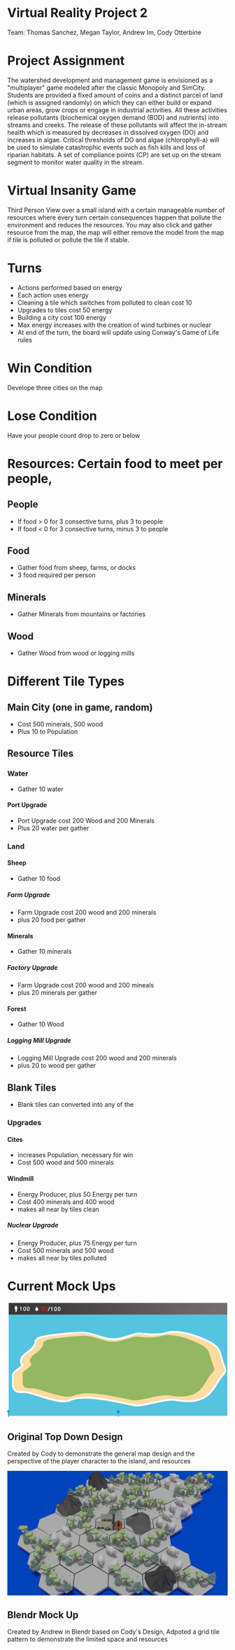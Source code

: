# Virtual Reality Project 2
Team: Thomas Sanchez, Megan Taylor, Andrew Im, Cody Otterbine

# Project Assignment
The watershed development and management game is envisioned as a "multiplayer" game modeled after the classic Monopoly and SimCity. Students are provided a fixed amount of coins and a distinct parcel of land (which is assigned randomly) on which they can either build or expand urban areas, grow crops or engage in industrial activities. All these activities release pollutants (biochemical oxygen demand (BOD) and nutrients) into streams and creeks. The release of these pollutants will affect the in-stream health which is measured by decreases in dissolved oxygen (DO) and increases in algae. Critical thresholds of DO and algae (chlorophyll-a) will be used to simulate catastrophic events such as fish kills and loss of riparian habitats. A set of compliance points (CP) are set up on the stream segment to monitor water quality in the stream. 

# Virtual Insanity Game
Third Person View over a small island with a certain manageable number of resources where every turn certain consequences happen that pollute the environment and reduces the resources. You may also click and gather resource from the map, the map will either remove the model from the map if tile is polluted or pollute the tile if stable.   

# Turns
+ Actions performed based on energy
+ Each action uses energy
+ Cleaning a tile which switches from polluted to clean cost 10
+ Upgrades to tiles cost 50 energy
+ Building a city cost 100 energy
+ Max energy increases with the creation of wind turbines or nuclear
+ At end of the turn, the board will update using Conway's Game of Life rules 

# Win Condition
Develope three cities on the map

# Lose Condition
Have your people count drop to zero or below

# Resources: Certain food to meet per people, 
## People
+ If food > 0 for 3 consective turns, plus 3 to people
+ If food < 0 for 3 consective turns, minus 3 to people

## Food
+ Gather food from sheep, farms, or docks
+ 3 food required per person

## Minerals
+ Gather Minerals from mountains or factories

## Wood
+ Gather Wood from wood or logging mills

# Different Tile Types
## Main City (one in game, random)
* Cost 500 minerals, 500 wood
* Plus 10 to Population

## Resource Tiles

### Water
* Gather 10 water
#### Port Upgrade
* Port Upgrade cost 200 Wood and 200 Minerals
* Plus 20 water per gather
### Land

#### Sheep
* Gather 10 food
##### Farm Upgrade
* Farm Upgrade cost 200 wood and 200 minerals
* plus 20 food per gather

#### Minerals
* Gather 10 minerals 
##### Factory Upgrade
* Farm Upgrade cost 200 wood and 200 mineals
* plus 20 minerals per gather

#### Forest
* Gather 10 Wood
##### Logging Mill Upgrade
* Logging Mill Upgrade cost 200 wood and 200 minerals
* plus 20 to wood per gather

## Blank Tiles
* Blank tiles can converted into any of the
### Upgrades
#### Cites
* increases Population, necessary for win
* Cost 500 wood and 500 minerals
#### Windmill
* Energy Producer, plus 50 Energy per turn
* Cost 400 minerals and 400 wood
* makes all near by tiles clean
##### Nuclear Upgrade
* Energy Producer, plus 75 Energy per turn
* Cost 500 minerals and 500 wood
* makes all near by tiles polluted 

# Current Mock Ups
![alt text](https://github.com/Thomas245166/Virtual_Reality_Project_2/blob/master/Mock%20Ups/Cody%20mock%20up.JPG "Cody Mock Up")
## Original Top Down Design
Created by Cody to demonstrate the general map design and the perspective of the player character to the island, and resources

![alt text](https://github.com/Thomas245166/Virtual_Reality_Project_2/blob/master/Mock%20Ups/Mock%20Up.png "Blendr Mock Up")
## Blendr Mock Up
Created by Andrew in Blendr based on Cody's Design, Adpoted a grid tile pattern to demonstrate the limited space and resources
